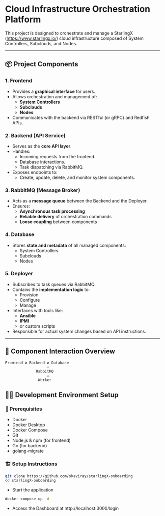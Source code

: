 # Cloud Infrastructure Orchestration Platform

This project is designed to orchestrate and manage a StarlingX (https://www.starlingx.io/) cloud infrastructure composed of System Controllers, Subclouds, and Nodes.

---

## 📦 Project Components

### 1. Frontend
- Provides a **graphical interface** for users.
- Allows orchestration and management of:
  - **System Controllers**
  - **Subclouds**
  - **Nodes**
- Communicates with the backend via RESTful (or gRPC) and Redfish APIs.

### 2. Backend (API Service)
- Serves as the **core API layer**.
- Handles:
  - Incoming requests from the frontend.
  - Database interactions.
  - Task dispatching via RabbitMQ.
- Exposes endpoints to:
  - Create, update, delete, and monitor system components.

### 3. RabbitMQ (Message Broker)
- Acts as a **message queue** between the Backend and the Deployer.
- Ensures:
  - **Asynchronous task processing**
  - **Reliable delivery** of orchestration commands
  - **Loose coupling** between components

### 4. Database
- Stores **state and metadata** of all managed components:
  - System Controllers
  - Subclouds
  - Nodes

### 5. Deployer
- Subscribes to task queues via RabbitMQ.
- Contains the **implementation logic** to:
  - Provision
  - Configure
  - Manage
- Interfaces with tools like:
  - **Ansible**
  - **IPMI**
  - or custom scripts
- Responsible for actual system changes based on API instructions.

---

## 🔁 Component Interaction Overview

```plaintext
Frontend ⇄ Backend ⇄ Database
                   ⇓
              RabbitMQ
                   ⇓
               Worker
```
## 🧑‍💻 Development Environment Setup

### 📁 Prerequisites
- Docker
- Docker Desktop
- Docker Compose
- Git
- Node.js & npm (for frontend)
- Go (for backend)
- golang-migrate

### 🏗️ Setup Instructions

```bash
git clone https://github.com/skaviray/starlingX-onboarding
cd starlingX-onboarding
```

- Start the application

```bash
docker-compose up -d
```

- Access the Dashboard at http://localhost:3000/login
